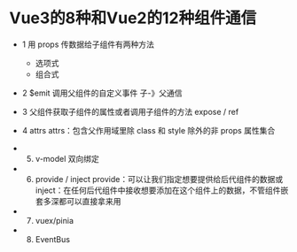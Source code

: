 # Vue3的8种和Vue2的12种组件通信

- 1 用 props 传数据给子组件有两种方法
  - 选项式
  - 组合式

- 2 $emit
  调用父组件的自定义事件 子-》父通信

- 3 父组件获取子组件的属性或者调用子组件的方法
  expose / ref

- 4 attrs
  attrs：包含父作用域里除 class 和 style 除外的非 props 属性集合

- 5. v-model 双向绑定

- 6. provide / inject
  provide：可以让我们指定想要提供给后代组件的数据或
  inject：在任何后代组件中接收想要添加在这个组件上的数据，不管组件嵌套多深都可以直接拿来用

- 7. vuex/pinia

- 8.  EventBus
  